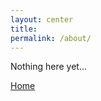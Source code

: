 ```yaml
---
layout: center
title:
permalink: /about/
---
```



Nothing here yet...

<div class="mt3">
  <a href="{{ site.siteurl }}" class="button button-gray">Home</a>
</div>
